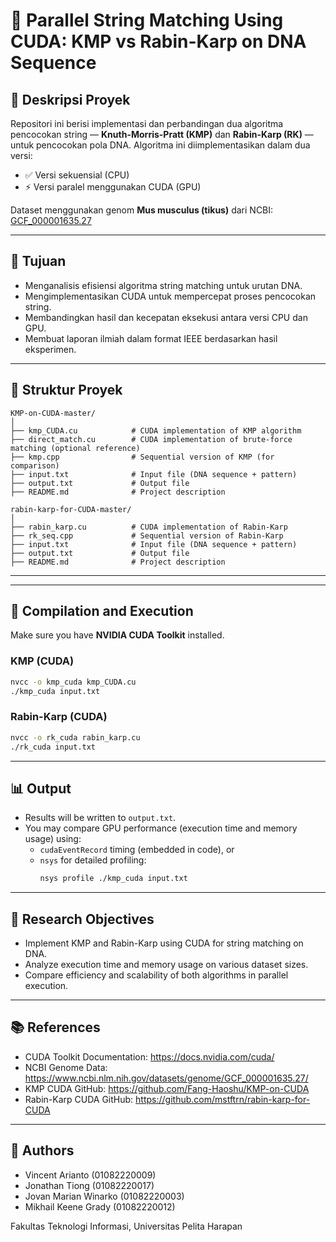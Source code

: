 # 🔬 Parallel String Matching Using CUDA: KMP vs Rabin-Karp on DNA Sequence

## 📌 Deskripsi Proyek
Repositori ini berisi implementasi dan perbandingan dua algoritma pencocokan string — **Knuth-Morris-Pratt (KMP)** dan **Rabin-Karp (RK)** — untuk pencocokan pola DNA. Algoritma ini diimplementasikan dalam dua versi:
- ✅ Versi sekuensial (CPU)
- ⚡ Versi paralel menggunakan CUDA (GPU)

Dataset menggunakan genom **Mus musculus (tikus)** dari NCBI:  
[GCF_000001635.27](https://www.ncbi.nlm.nih.gov/datasets/genome/GCF_000001635.27/)

---

## 🎯 Tujuan
- Menganalisis efisiensi algoritma string matching untuk urutan DNA.
- Mengimplementasikan CUDA untuk mempercepat proses pencocokan string.
- Membandingkan hasil dan kecepatan eksekusi antara versi CPU dan GPU.
- Membuat laporan ilmiah dalam format IEEE berdasarkan hasil eksperimen.

---

## 📁 Struktur Proyek

```
KMP-on-CUDA-master/
│
├── kmp_CUDA.cu            # CUDA implementation of KMP algorithm
├── direct_match.cu        # CUDA implementation of brute-force matching (optional reference)
├── kmp.cpp                # Sequential version of KMP (for comparison)
├── input.txt              # Input file (DNA sequence + pattern)
├── output.txt             # Output file
├── README.md              # Project description
```

```
rabin-karp-for-CUDA-master/
│
├── rabin_karp.cu          # CUDA implementation of Rabin-Karp
├── rk_seq.cpp             # Sequential version of Rabin-Karp
├── input.txt              # Input file (DNA sequence + pattern)
├── output.txt             # Output file
├── README.md              # Project description
```

---
---

## 🚀 Compilation and Execution

Make sure you have **NVIDIA CUDA Toolkit** installed.

### KMP (CUDA)
```bash
nvcc -o kmp_cuda kmp_CUDA.cu
./kmp_cuda input.txt
```

### Rabin-Karp (CUDA)
```bash
nvcc -o rk_cuda rabin_karp.cu
./rk_cuda input.txt
```

---

## 📊 Output

- Results will be written to `output.txt`.
- You may compare GPU performance (execution time and memory usage) using:
  - `cudaEventRecord` timing (embedded in code), or
  - `nsys` for detailed profiling:
    ```bash
    nsys profile ./kmp_cuda input.txt
    ```

---

## 🎯 Research Objectives

- Implement KMP and Rabin-Karp using CUDA for string matching on DNA.
- Analyze execution time and memory usage on various dataset sizes.
- Compare efficiency and scalability of both algorithms in parallel execution.

---

## 📚 References

- CUDA Toolkit Documentation: https://docs.nvidia.com/cuda/
- NCBI Genome Data: https://www.ncbi.nlm.nih.gov/datasets/genome/GCF_000001635.27/
- KMP CUDA GitHub: https://github.com/Fang-Haoshu/KMP-on-CUDA
- Rabin-Karp CUDA GitHub: https://github.com/mstftrn/rabin-karp-for-CUDA

---

## 🧠 Authors

- Vincent Arianto (01082220009)
- Jonathan Tiong (01082220017)
- Jovan Marian Winarko (01082220003)
- Mikhail Keene Grady (01082220012)

Fakultas Teknologi Informasi, Universitas Pelita Harapan

